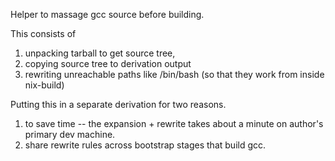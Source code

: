 Helper to massage gcc source before building.

This consists of
1. unpacking tarball to get source tree,
2. copying source tree to derivation output
3. rewriting unreachable paths like /bin/bash (so that they work from inside nix-build)

Putting this in a separate derivation for two reasons.
1. to save time -- the expansion + rewrite takes about a minute on author's primary dev machine.
2. share rewrite rules across bootstrap stages that build gcc.
